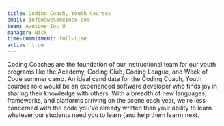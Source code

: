 ```yaml
---
title: Coding Coach, Youth Courses
email: info@awesomeincu.com
team: Awesome Inc U
manager: Nick
time-commitment: full-time
active: true
---
```

Coding Coaches are the foundation of our instructional team for our youth programs like the Academy, Coding Club, Coding League, and Week of Code summer camp. An ideal candidate for the Coding Coach, Youth courses role would be an experienced software developer who finds joy in sharing their knowledge with others. With a breadth of new languages, frameworks, and platforms arriving on the scene each year, we're less concerned with the code you've already written than your ability to learn whatever our students need you to learn (and help them learn) next.
